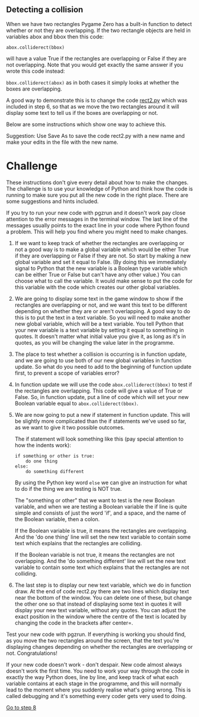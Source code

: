 Detecting a collision
---------------------

When we have two rectangles Pygame Zero has a built-in function to detect whether or not they are overlapping. If the two rectangle objects are held in variables abox and bbox then this code:

```abox.colliderect(bbox)```

will have a value True if the rectangles are overlapping or False if they are not overlapping. Note that you would get exactly the same answer if you wrote this code instead:

```bbox.colliderect(abox)``` as in both cases it simply looks at whether the boxes are overlapping.

A good way to demonstrate this is to change the code [rect2.py](../Step6-rectangles/rect2.py) which was included in step 6, so that as we move the two rectangles around it will display some text to tell us if the boxes are overlapping or not. 

Below are some instructions which show one way to achieve this.

Suggestion: Use Save As    to save the code rect2.py with a new name and make your edits in the file with the new name.

Challenge
=========

These instructions don't give every detail about how to make the changes. The challenge is to use your knowledge of Python and think how the code is running to make sure you put all the new code in the right place. There are some suggestions and hints included.

If you try to run your new code with pgzrun and it doesn't work pay close attention to the error messages in the terminal window. The last line of the messages usually points to the exact line in your code where Python found a problem. This will help you find where you might need to make changes.

1. If we want to keep track of whether the rectangles are overlapping or not a good way is to make a global variable which would be either True if they are overlapping or False if they are not. So start by making a new global variable and set it equal to False. (By doing this we immediately signal to Python that the new variable is a Boolean type variable which can be either True or False but can't have any other value.) You can choose what to call the variable. It would make sense to put the code for this variable with the code which creates our other global variables.

2. We are going to display some text in the game window to show if the rectangles are overlapping or not, and we want this text to be different depending on whether they are or aren't overlapping. A good way to do this is to put the text in a text variable. So you will need to make another new global variable, which will be a text variable. You tell Python that your new variable is a text variable by setting it equal to something in quotes. It doesn't matter what initial value you give it, as long as it's in quotes, as you will be changing the value later in the programme.

3. The place to test whether a collision is occurring is in function update, and we are going to use both of our new global variables in function update. So what do you need to add to the beginning of function update first, to prevent a scope of variables error?

4. In function update we will use the code ```abox.colliderect(bbox)``` to test if the rectangles are overlapping. This code will give a value of True or False. So, in function update, put a line of code which will set your new Boolean variable equal to ```abox.colliderect(bbox)```. 

5. We are now going to put a new if statement in function update. This will be slightly more complicated than the if statements we've used so far, as we want to give it two possible outcomes.

   The if statement will look something like this (pay special attention to how the indents work):
   ```
   if something or other is true:
       do one thing
   else:
       do something different
   ```
   By using the Python key word ```else``` we can give an instruction for what to do if the thing we are testing is NOT true.

   The "something or other" that we want to test is the new Boolean variable, and when we are testing a Boolean variable the if line is quite simple and consists of just the word 'if', and a space, and the name of the Boolean variable, then a colon.

   If the Boolean variable is true, it means the rectangles are overlapping. And the 'do one thing' line will set the new text variable to contain some text which explains that the rectangles are colliding.

   If the Boolean variable is not true, it means the rectangles are not overlapping. And the 'do something different' line will set the new text variable to contain some text which explains that the rectangles are not colliding.

6. The last step is to display our new text variable, which we do in function draw. At the end of code rect2.py there are two lines which display text near the bottom of the window. You can delete one of these, but change the other one so that instead of displaying some text in quotes it will display your new text variable, without any quotes. You can adjust the exact position in the window where the centre of the text is located by changing the code in the brackets after center=.


Test your new code with pgzrun. If everything is working you should find, as you move the two rectangles around the screen, that the text you're displaying changes depending on whether the rectangles are overlapping or not. Congratulations!

If your new code doesn't work - don't despair. New code almost always doesn't work the first time. You need to work your way through the code in exactly the way Python does, line by line, and keep track of what each variable contains at each stage in the programme, and this will normally lead to the moment where you suddenly realise what's going wrong. This is called debugging and it's something every coder gets very used to doing.

[Go to step 8](../Step8-textboxes)
